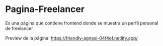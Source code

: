 # Pagina-Freelancer
 Es una página que contiene frontend donde se muestra un perfil personal de freelancer

Preview de la página:
https://friendly-agnesi-04f4ef.netlify.app/
